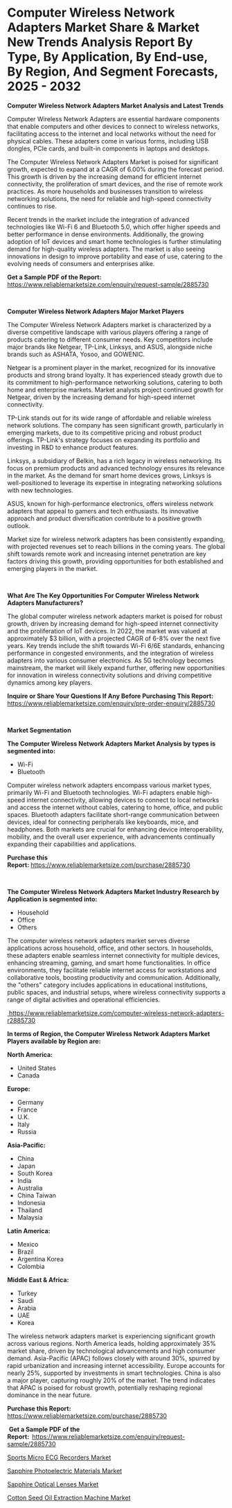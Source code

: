 <p><h1>Computer Wireless Network Adapters Market Share & Market New Trends Analysis Report By Type, By Application, By End-use, By Region, And Segment Forecasts, 2025 - 2032</h1></p><p><strong>Computer Wireless Network Adapters Market Analysis and Latest Trends</strong></p>
<p><p>Computer Wireless Network Adapters are essential hardware components that enable computers and other devices to connect to wireless networks, facilitating access to the internet and local networks without the need for physical cables. These adapters come in various forms, including USB dongles, PCIe cards, and built-in components in laptops and desktops. </p><p>The Computer Wireless Network Adapters Market is poised for significant growth, expected to expand at a CAGR of 6.00% during the forecast period. This growth is driven by the increasing demand for efficient internet connectivity, the proliferation of smart devices, and the rise of remote work practices. As more households and businesses transition to wireless networking solutions, the need for reliable and high-speed connectivity continues to rise. </p><p>Recent trends in the market include the integration of advanced technologies like Wi-Fi 6 and Bluetooth 5.0, which offer higher speeds and better performance in dense environments. Additionally, the growing adoption of IoT devices and smart home technologies is further stimulating demand for high-quality wireless adapters. The market is also seeing innovations in design to improve portability and ease of use, catering to the evolving needs of consumers and enterprises alike.</p></p>
<p><strong>Get a Sample PDF of the Report:&nbsp;</strong> <a href="https://www.reliablemarketsize.com/enquiry/request-sample/2885730?utm_campaign=1901&utm_medium=2&utm_source=Github&utm_content=ia&utm_term=13032025&utm_id=computer-wireless-network-adapters">https://www.reliablemarketsize.com/enquiry/request-sample/2885730</a></p>
<p>&nbsp;</p>
<p><strong>Computer Wireless Network Adapters Major Market Players</strong></p>
<p><p>The Computer Wireless Network Adapters market is characterized by a diverse competitive landscape with various players offering a range of products catering to different consumer needs. Key competitors include major brands like Netgear, TP-Link, Linksys, and ASUS, alongside niche brands such as ASHATA, Yosoo, and GOWENIC.</p><p>Netgear is a prominent player in the market, recognized for its innovative products and strong brand loyalty. It has experienced steady growth due to its commitment to high-performance networking solutions, catering to both home and enterprise markets. Market analysts project continued growth for Netgear, driven by the increasing demand for high-speed internet connectivity.</p><p>TP-Link stands out for its wide range of affordable and reliable wireless network solutions. The company has seen significant growth, particularly in emerging markets, due to its competitive pricing and robust product offerings. TP-Link's strategy focuses on expanding its portfolio and investing in R&D to enhance product features.</p><p>Linksys, a subsidiary of Belkin, has a rich legacy in wireless networking. Its focus on premium products and advanced technology ensures its relevance in the market. As the demand for smart home devices grows, Linksys is well-positioned to leverage its expertise in integrating networking solutions with new technologies.</p><p>ASUS, known for high-performance electronics, offers wireless network adapters that appeal to gamers and tech enthusiasts. Its innovative approach and product diversification contribute to a positive growth outlook.</p><p>Market size for wireless network adapters has been consistently expanding, with projected revenues set to reach billions in the coming years. The global shift towards remote work and increasing internet penetration are key factors driving this growth, providing opportunities for both established and emerging players in the market.</p></p>
<p>&nbsp;</p>
<p><strong>What Are The Key Opportunities For Computer Wireless Network Adapters Manufacturers?</strong></p>
<p><p>The global computer wireless network adapters market is poised for robust growth, driven by increasing demand for high-speed internet connectivity and the proliferation of IoT devices. In 2022, the market was valued at approximately $3 billion, with a projected CAGR of 6-8% over the next five years. Key trends include the shift towards Wi-Fi 6/6E standards, enhancing performance in congested environments, and the integration of wireless adapters into various consumer electronics. As 5G technology becomes mainstream, the market will likely expand further, offering new opportunities for innovation in wireless connectivity solutions and driving competitive dynamics among key players.</p></p>
<p><strong>Inquire or Share Your Questions If Any Before Purchasing This Report:</strong> <a href="https://www.reliablemarketsize.com/enquiry/pre-order-enquiry/2885730?utm_campaign=1901&utm_medium=2&utm_source=Github&utm_content=ia&utm_term=13032025&utm_id=computer-wireless-network-adapters">https://www.reliablemarketsize.com/enquiry/pre-order-enquiry/2885730</a></p>
<p>&nbsp;</p>
<p><strong>Market Segmentation</strong></p>
<p><strong>The Computer Wireless Network Adapters Market Analysis by types is segmented into:</strong></p>
<p><ul><li>Wi-Fi</li><li>Bluetooth</li></ul></p>
<p><p>Computer wireless network adapters encompass various market types, primarily Wi-Fi and Bluetooth technologies. Wi-Fi adapters enable high-speed internet connectivity, allowing devices to connect to local networks and access the internet without cables, catering to home, office, and public spaces. Bluetooth adapters facilitate short-range communication between devices, ideal for connecting peripherals like keyboards, mice, and headphones. Both markets are crucial for enhancing device interoperability, mobility, and the overall user experience, with advancements continually expanding their capabilities and applications.</p></p>
<p><strong>Purchase this Report:&nbsp;</strong><a href="https://www.reliablemarketsize.com/purchase/2885730?utm_campaign=1901&utm_medium=2&utm_source=Github&utm_content=ia&utm_term=13032025&utm_id=computer-wireless-network-adapters">https://www.reliablemarketsize.com/purchase/2885730</a></p>
<p>&nbsp;</p>
<p><strong>The Computer Wireless Network Adapters Market Industry Research by Application is segmented into:</strong></p>
<p><ul><li>Household</li><li>Office</li><li>Others</li></ul></p>
<p><p>The computer wireless network adapters market serves diverse applications across household, office, and other sectors. In households, these adapters enable seamless internet connectivity for multiple devices, enhancing streaming, gaming, and smart home functionalities. In office environments, they facilitate reliable internet access for workstations and collaborative tools, boosting productivity and communication. Additionally, the "others" category includes applications in educational institutions, public spaces, and industrial setups, where wireless connectivity supports a range of digital activities and operational efficiencies.</p></p>
<p><a href="https://www.reliablemarketsize.com/computer-wireless-network-adapters-r2885730?utm_campaign=1901&utm_medium=2&utm_source=Github&utm_content=ia&utm_term=13032025&utm_id=computer-wireless-network-adapters">&nbsp;https://www.reliablemarketsize.com/computer-wireless-network-adapters-r2885730</a></p>
<p><strong>In terms of Region, the Computer Wireless Network Adapters Market Players available by Region are:</strong></p>
<p>
    <p> <strong> North America: </strong>
        <ul>
            <li>United States</li>
            <li>Canada</li>
        </ul>
        </p> 
    <p> <strong> Europe: </strong>
        <ul>
            <li>Germany</li>
            <li>France</li>
            <li>U.K.</li>
            <li>Italy</li>
            <li>Russia</li>
        </ul>
        </p> 
    <p> <strong> Asia-Pacific: </strong>
        <ul>
            <li>China</li>
            <li>Japan</li>
            <li>South Korea</li>
            <li>India</li>
            <li>Australia</li>
            <li>China Taiwan</li>
            <li>Indonesia</li>
            <li>Thailand</li>
            <li>Malaysia</li>
        </ul>
        </p> 
    <p> <strong> Latin America: </strong>
        <ul>
            <li>Mexico</li>
            <li>Brazil</li>
            <li>Argentina Korea</li>
            <li>Colombia</li>
        </ul>
        </p> 
    <p> <strong> Middle East & Africa: </strong>
        <ul>
            <li>Turkey</li>
            <li>Saudi</li>
            <li>Arabia</li>
            <li>UAE</li>
            <li>Korea</li>
        </ul>
    </p>
    </p>
<p><p>The wireless network adapters market is experiencing significant growth across various regions. North America leads, holding approximately 35% market share, driven by technological advancements and high consumer demand. Asia-Pacific (APAC) follows closely with around 30%, spurred by rapid urbanization and increasing internet accessibility. Europe accounts for nearly 25%, supported by investments in smart technologies. China is also a major player, capturing roughly 20% of the market. The trend indicates that APAC is poised for robust growth, potentially reshaping regional dominance in the near future.</p></p>
<p><strong>Purchase this Report: </strong><a href="https://www.reliablemarketsize.com/purchase/2885730?utm_campaign=1901&utm_medium=2&utm_source=Github&utm_content=ia&utm_term=13032025&utm_id=computer-wireless-network-adapters">https://www.reliablemarketsize.com/purchase/2885730</a></p>
<p>&nbsp;<strong>Get a Sample PDF of the Report:&nbsp;&nbsp;</strong><a href="https://www.reliablemarketsize.com/enquiry/request-sample/2885730?utm_campaign=1901&utm_medium=2&utm_source=Github&utm_content=ia&utm_term=13032025&utm_id=computer-wireless-network-adapters">https://www.reliablemarketsize.com/enquiry/request-sample/2885730</a></p>
<p><strong></strong></p>
<p><p><a href="https://github.com/wiltsdeenyuw/Market-Research-Report-List-1/blob/main/sports-micro-ecg-recorders-market.md?utm_campaign=1901&utm_medium=2&utm_source=Github&utm_content=ia&utm_term=13032025&utm_id=computer-wireless-network-adapters">Sports Micro ECG Recorders Market</a></p><p><a href="https://github.com/indrystar/Market-Research-Report-List-5/blob/main/sapphire-photoelectric-materials-market.md?utm_campaign=1901&utm_medium=2&utm_source=Github&utm_content=ia&utm_term=13032025&utm_id=computer-wireless-network-adapters">Sapphire Photoelectric Materials Market</a></p><p><a href="https://github.com/AKSHATREPORTPRIME/Market-Research-Report-List-7/blob/main/sapphire-optical-lenses-market.md?utm_campaign=1901&utm_medium=2&utm_source=Github&utm_content=ia&utm_term=13032025&utm_id=computer-wireless-network-adapters">Sapphire Optical Lenses Market</a></p><p><a href="https://github.com/orlinvisonju/Market-Research-Report-List-1/blob/main/cotton-seed-oil-extraction-machine-market.md?utm_campaign=1901&utm_medium=2&utm_source=Github&utm_content=ia&utm_term=13032025&utm_id=computer-wireless-network-adapters">Cotton Seed Oil Extraction Machine Market</a></p></p>